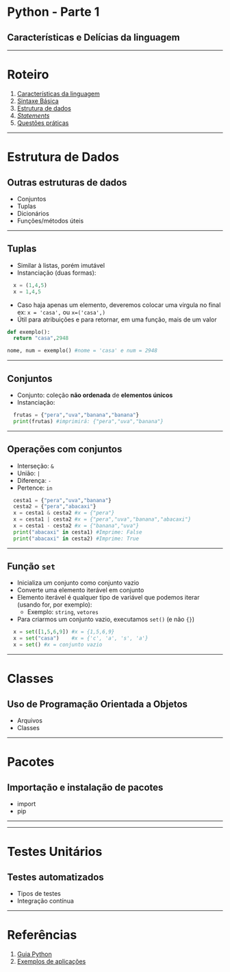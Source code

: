 <!-- {"layout": "title"} -->
# Python - Parte 1
## Características e Delícias da linguagem

---
<!-- {"layout": "regular"} -->
# Roteiro

1. [Características da linguagem](#caracteristicas)
1. [Sintaxe Básica](#sintaxe)
1. [Estrutura de dados](#estruturaDados)
1. [_Statements_](#statements)
1. [Questões práticas](#execucao)


---
<!-- {"layout": "section-header", "slideHash": "estruturaDados"} -->
# Estrutura de Dados
## Outras estruturas de dados

- Conjuntos
- Tuplas
- Dicionários
- Funções/métodos úteis

---
## Tuplas

- Similar à listas, porém imutável
- Instanciação (duas formas):
```python
  x = (1,4,5)
  x = 1,4,5
```
- Caso haja apenas um elemento, deveremos colocar uma virgula no final ex: `x = 'casa',` ou `x=('casa',)`
- Útil para atribuições e para retornar, em uma função, mais de um valor
```python
def exemplo():
  return "casa",2948

nome, num = exemplo() #nome = 'casa' e num = 2948
```
---
## Conjuntos

- Conjunto: coleção **não ordenada** de **elementos únicos**
- Instanciação:
```python
  frutas = {"pera","uva","banana","banana"}
  print(frutas) #imprimirá: {"pera","uva","banana"}
```
---
## Operações com conjuntos

- Interseção: `&`
- União: `|`
- Diferença: `-`
- Pertence: `in`


```python
  cesta1 = {"pera","uva","banana"}
  cesta2 = {"pera","abacaxi"}
  x = cesta1 & cesta2 #x = {"pera"}
  x = cesta1 | cesta2 #x = {"pera","uva","banana","abacaxi"}
  x = cesta1 - cesta2 #x = {"banana","uva"}
  print("abacaxi" in cesta1) #Imprime: False
  print("abacaxi" in cesta2) #Imprime: True
```
---
## Função `set`
- Inicializa um conjunto como conjunto vazio
- Converte uma elemento iterável em conjunto
- Elemento iterável é qualquer tipo de variável que podemos iterar (usando for, por exemplo):
  - Exemplo: `string`, `vetores`
- Para criarmos um conjunto vazio, executamos `set()` (e não `{}`)

```python
  x = set([1,5,6,9]) #x = {1,5,6,9}
  x = set("casa")    #x = {'c', 'a', 's', 'a'}
  x = set() #x = conjunto vazio
```
---
<!-- {"layout": "section-header", "slideHash": "classes"} -->
# Classes
## Uso de Programação Orientada a Objetos

- Arquivos
- Classes
---
<!-- {"layout": "section-header", "slideHash": "pacotes"} -->
# Pacotes
## Importação e instalação de pacotes

- import
- pip
<!--- requirements
- Ambientes virturais-->
---

<!--```shell
virtualenv --python='/usr/local/bin/python3' envs/env-exploracao-espacial
```
```shell
source envs/crawling-github/bin/activatesource envs/crawling-github/bin/activate
pip freeze
```-->
---
# Testes Unitários
## Testes automatizados

- Tipos de testes
- Integração contínua

---
# Referências

1. [Guia Python](https://www.python.org/)
1. [Exemplos de aplicações](https://www.python.org/about/apps/)
<!--1. [Simple is Better Than Complex](https://simpleisbetterthancomplex.com/) (em inglês)
1. [Introduction · Django Girls Tutorial](https://tutorial.djangogirls.org/pt/)
1. [Introduction · Django Girls Tutorial](https://tutorial.djangogirls.org/en/) (em inglês)-->
